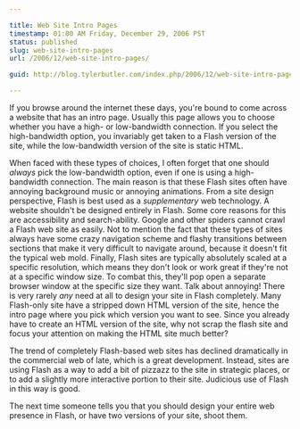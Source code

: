 ```yaml
---

title: Web Site Intro Pages
timestamp: 01:00 AM Friday, December 29, 2006 PST
status: published
slug: web-site-intro-pages
url: /2006/12/web-site-intro-pages/

guid: http://blog.tylerbutler.com/index.php/2006/12/web-site-intro-pages/

---
```


If you browse around the internet these days, you're bound to come across a
website that has an intro page. Usually this page allows you to choose whether
you have a high- or low-bandwidth connection. If you select the high-bandwidth
option, you invariably get taken to a Flash version of the site, while the
low-bandwidth version of the site is static HTML.

  
When faced with these types of choices, I often forget that one should _always_
pick the low-bandwidth option, even if one is using a high-bandwidth
connection. The main reason is that these Flash sites often have annoying
background music or annoying animations. From a site design perspective, Flash
is best used as a _supplementary_ web technology. A website shouldn't be
designed entirely in Flash. Some core reasons for this are accessibility and
search-ability. Google and other spiders cannot crawl a Flash web site as
easily. Not to mention the fact that these types of sites always have some
crazy navigation scheme and flashy transitions between sections that make it
very difficult to navigate around, because it doesn't fit the typical web
mold. Finally, Flash sites are typically absolutely scaled at a specific
resolution, which means they don't look or work great if they're not at a
specific window size. To combat this, they'll pop open a separate browser
window at the specific size they want. Talk about annoying! There is very
rarely _any_ need at all to design your site in Flash completely. Many 
Flash-only site have a stripped down HTML version of the site, hence the intro page
where you pick which version you want to see. Since you already have to create
an HTML version of the site, why not scrap the flash site and focus your
attention on making the HTML site much better?

  
The trend of completely Flash-based web sites has declined dramatically in the
commercial web of late, which is a great development. Instead, sites are using
Flash as a way to add a bit of pizzazz to the site in strategic places, or to
add a slightly more interactive portion to their site. Judicious use of Flash
in this way is good.

  
The next time someone tells you that you should design your entire web
presence in Flash, or have two versions of your site, shoot them.

